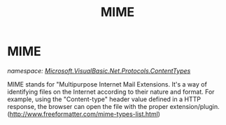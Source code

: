 ﻿---
title: MIME
---

# MIME
_namespace: [Microsoft.VisualBasic.Net.Protocols.ContentTypes](N-Microsoft.VisualBasic.Net.Protocols.ContentTypes.html)_

MIME stands for "Multipurpose Internet Mail Extensions. It's a way of identifying files on the Internet according to their nature and format. 
 For example, using the "Content-type" header value defined in a HTTP response, the browser can open the file with the proper extension/plugin.
 (http://www.freeformatter.com/mime-types-list.html)




